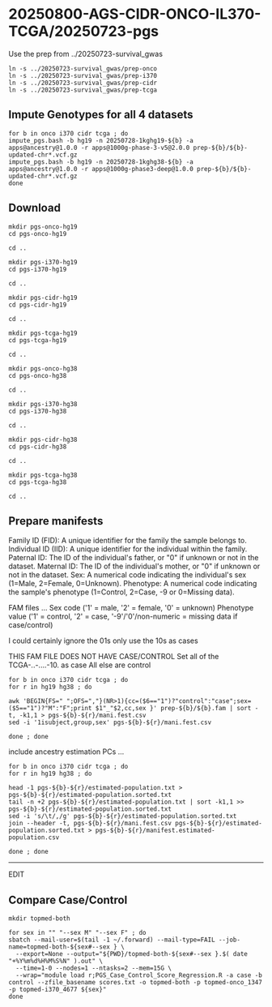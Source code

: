 
#	20250800-AGS-CIDR-ONCO-IL370-TCGA/20250723-pgs

Use the prep from ../20250723-survival_gwas


```
ln -s ../20250723-survival_gwas/prep-onco
ln -s ../20250723-survival_gwas/prep-i370
ln -s ../20250723-survival_gwas/prep-cidr
ln -s ../20250723-survival_gwas/prep-tcga

```


##	Impute Genotypes for all 4 datasets


```
for b in onco i370 cidr tcga ; do
impute_pgs.bash -b hg19 -n 20250728-1kghg19-${b} -a apps@ancestry@1.0.0 -r apps@1000g-phase-3-v5@2.0.0 prep-${b}/${b}-updated-chr*.vcf.gz
impute_pgs.bash -b hg19 -n 20250728-1kghg38-${b} -a apps@ancestry@1.0.0 -r apps@1000g-phase3-deep@1.0.0 prep-${b}/${b}-updated-chr*.vcf.gz
done
```




##	Download

```
mkdir pgs-onco-hg19
cd pgs-onco-hg19

cd ..

mkdir pgs-i370-hg19
cd pgs-i370-hg19

cd ..

mkdir pgs-cidr-hg19
cd pgs-cidr-hg19

cd ..

mkdir pgs-tcga-hg19
cd pgs-tcga-hg19

cd ..

mkdir pgs-onco-hg38
cd pgs-onco-hg38

cd ..

mkdir pgs-i370-hg38
cd pgs-i370-hg38

cd ..

mkdir pgs-cidr-hg38
cd pgs-cidr-hg38

cd ..

mkdir pgs-tcga-hg38
cd pgs-tcga-hg38

cd ..
```



##	Prepare manifests


Family ID (FID): A unique identifier for the family the sample belongs to.
Individual ID (IID): A unique identifier for the individual within the family.
Paternal ID: The ID of the individual's father, or "0" if unknown or not in the dataset.
Maternal ID: The ID of the individual's mother, or "0" if unknown or not in the dataset.
Sex: A numerical code indicating the individual's sex (1=Male, 2=Female, 0=Unknown).
Phenotype: A numerical code indicating the sample's phenotype (1=Control, 2=Case, -9 or 0=Missing data).

FAM files ...
Sex code ('1' = male, '2' = female, '0' = unknown)
Phenotype value ('1' = control, '2' = case, '-9'/'0'/non-numeric = missing data if case/control)



I could certainly ignore the 01s
only use the 10s as cases


THIS FAM FILE DOES NOT HAVE CASE/CONTROL
Set all of the TCGA-..-....-10. as case
All else are control


```
for b in onco i370 cidr tcga ; do
for r in hg19 hg38 ; do

awk 'BEGIN{FS=" ";OFS=","}(NR>1){cc=($6=="1")?"control":"case";sex=($5=="1")?"M":"F";print $1"_"$2,cc,sex }' prep-${b}/${b}.fam | sort -t, -k1,1 > pgs-${b}-${r}/mani.fest.csv
sed -i '1isubject,group,sex' pgs-${b}-${r}/mani.fest.csv

done ; done
```



include ancestry estimation PCs ...
```
for b in onco i370 cidr tcga ; do
for r in hg19 hg38 ; do

head -1 pgs-${b}-${r}/estimated-population.txt > pgs-${b}-${r}/estimated-population.sorted.txt
tail -n +2 pgs-${b}-${r}/estimated-population.txt | sort -k1,1 >> pgs-${b}-${r}/estimated-population.sorted.txt
sed -i 's/\t/,/g' pgs-${b}-${r}/estimated-population.sorted.txt
join --header -t, pgs-${b}-${r}/mani.fest.csv pgs-${b}-${r}/estimated-population.sorted.txt > pgs-${b}-${r}/manifest.estimated-population.csv

done ; done
```






---


EDIT


##	Compare Case/Control

```
mkdir topmed-both

for sex in "" "--sex M" "--sex F" ; do
sbatch --mail-user=$(tail -1 ~/.forward) --mail-type=FAIL --job-name=topmed-both-${sex#--sex } \
  --export=None --output="${PWD}/topmed-both-${sex#--sex }.$( date "+%Y%m%d%H%M%S%N" ).out" \
  --time=1-0 --nodes=1 --ntasks=2 --mem=15G \
  --wrap="module load r;PGS_Case_Control_Score_Regression.R -a case -b control --zfile_basename scores.txt -o topmed-both -p topmed-onco_1347 -p topmed-i370_4677 ${sex}"
done
```


